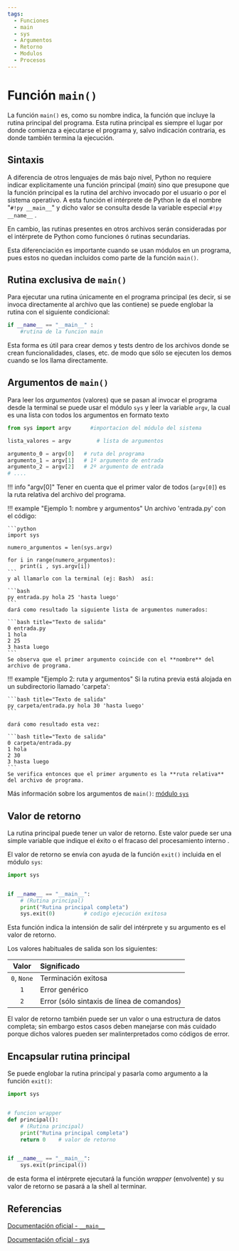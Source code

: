 ```yaml
---
tags:
  - Funciones
  - main
  - sys
  - Argumentos
  - Retorno
  - Modulos
  - Procesos
---
```


# Función `main()`

La función `main()` es, 
como su nombre indica,
la función que incluye la rutina principal del programa.
Esta rutina principal es siempre el lugar por donde comienza a ejecutarse el programa 
y, salvo indicación contraria, 
es donde también termina la ejecución. 


## Sintaxis 

A diferencia de otros lenguajes de más bajo nivel,
Python no requiere indicar explicitamente una función principal (*main*) sino que presupone que la función principal es la rutina del archivo invocado por el usuario o por el sistema operativo. 
A esta función el intérprete de Python le da el nombre "`#!py __main__`"
y dicho valor se consulta desde la variable especial `#!py __name__`
. 

En cambio, las rutinas presentes en otros archivos serán consideradas por el intérprete de Python como funciones ó rutinas secundarias.

Esta diferenciación es importante cuando se usan módulos en un programa, pues estos no quedan incluidos 
como parte de la función `main()`.

## Rutina exclusiva de `main()`

Para ejecutar una rutina únicamente en el programa principal
(es decir, si se invoca directamente al archivo que las contiene) se puede englobar la rutina con el siguiente condicional:

```python title="Rutina exclusiva de main()"
if __name__ == "__main__" :
    #rutina de la funcion main
```
Esta forma es útil para crear demos y tests dentro de los archivos donde se crean funcionalidades, clases, etc. de modo que sólo se ejecuten los demos cuando se los llama directamente.

## Argumentos de `main()`

Para leer los *argumentos* (valores) que se pasan al invocar el programa desde la terminal se puede usar el módulo `sys` y leer la variable `argv`, la cual es una lista con todos los argumentos en formato texto

```python title="argument values (argv)"
from sys import argv      #importacion del módulo del sistema

lista_valores = argv        # lista de argumentos

argumento_0 = argv[0]   # ruta del programa
argumento_1 = argv[1]   # 1º argumento de entrada
argumento_2 = argv[2]   # 2º argumento de entrada
# ....
```

!!! info "argv[0]"
    Tener en cuenta que el primer valor de todos (`argv[0]`) es la ruta relativa del archivo del programa.

!!! example "Ejemplo 1: nombre y argumentos"
    Un archivo 'entrada.py' con el código:

    ```python
    import sys

    numero_argumentos = len(sys.argv)

    for i in range(numero_argumentos):
        print(i , sys.argv[i])
    ```
    y al llamarlo con la terminal (ej: Bash)  así:

    ```bash
    py entrada.py hola 25 'hasta luego'
    ```
    dará como resultado la siguiente lista de argumentos numerados:

    ```bash title="Texto de salida"
    0 entrada.py
    1 hola
    2 25
    3 hasta luego
    ```
    Se observa que el primer argumento coincide con el **nombre** del archivo de programa.

!!! example "Ejemplo 2: ruta y argumentos"
    Si la rutina previa está alojada en un subdirectorio llamado 'carpeta':

    ```bash title="Texto de salida"
    py carpeta/entrada.py hola 30 'hasta luego'
    ```

    dará como resultado esta vez:

    ```bash title="Texto de salida"
    0 carpeta/entrada.py
    1 hola
    2 30
    3 hasta luego
    ```
    Se verifica entonces que el primer argumento es la **ruta relativa** del archivo de programa.


Más información sobre los argumentos de `main()`: [módulo `sys`](../modulos/sys.md#argumentos-de-entrada)


## Valor de retorno

La rutina principal puede tener un valor de retorno.
Este valor puede ser una simple variable 
que indique el éxito o el fracaso del procesamiento interno
.

El valor de retorno se envía con ayuda de la función `exit()` incluida en el módulo `sys`:

```py   title="Valor de retorno"
import sys


if __name__ == "__main__":
    # (Rutina principal)
    print("Rutina principal completa")
    sys.exit(0)         # codigo ejecución exitosa      
```

Esta función indica la intensión de salir del intérprete 
y su argumento es el valor de retorno.



Los valores habituales de salida son los siguientes:

|Valor| Significado|
|:---:|:---|
|`0`, `None`| Terminación exitosa|
|`1`| Error genérico|
|`2`| Error (sólo sintaxis de línea de comandos) |


El valor de retorno también puede ser un valor o una estructura de datos completa;
sin embargo 
estos casos deben manejarse con más cuidado 
porque dichos valores pueden ser malinterpretados como códigos de error.


## Encapsular rutina principal

Se puede englobar la rutina principal 
y pasarla como argumento a la función `exit()`: 

```py   title="Rutina principal encapsulada"
import sys


# funcion wrapper
def principal():
    # (Rutina principal)
    print("Rutina principal completa")
    return 0    # valor de retorno


if __name__ == "__main__": 
    sys.exit(principal())    
```

de esta forma 
el intérprete ejecutará
la función *wrapper* (envolvente)
y su valor de retorno 
se pasará a la shell al terminar.



<!-- 
Estos valores pueden ser mostrados en consola (Bash, Powershell, etc)
en caso que la rutina sea llamada desde una *shell*.

En caso que el programa Python sea llamado por un proceso (un "programa") del sistema operativo
o por otras aplicaciones,
el valor de retorno será recibido como un argumento


sino que puede ser concatenada con otras rutinas de más jerarquía:
otras aplicaciones, 
procesos del sistema operativo, 
etc.
 -->




## Referencias

[Documentación oficial - `__main__`](https://docs.python.org/es/3/library/__main__.html)

[Documentación oficial - sys](https://docs.python.org/es/3/library/sys.html)